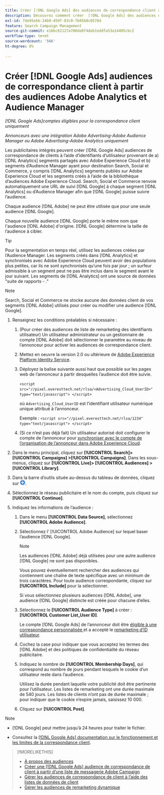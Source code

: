 ```yaml
---
title: Créer [!DNL Google Ads] des audiences de correspondance client à partir d'audiences  [!DNL Adobe]
description: Découvrez comment créer  [!DNL Google Ads] des audiences de correspondance client à partir de vos audiences Adobe Analytics et d’Audience Manager existantes.
exl-id: 7de95ebb-24b0-459f-83c0-7b85b0c0576d
feature: Search Campaign Management
source-git-commit: e16bc62127a708de8f4deb1eddfa53a14405cbc2
workflow-type: tm+mt
source-wordcount: '566'
ht-degree: 0%

---
```


# Créer [!DNL Google Ads] audiences de correspondance client à partir des audiences Adobe Analytics et Audience Manager

*[!DNL Google Ads]comptes éligibles pour la correspondance client uniquement*

*Annonceurs avec une intégration Adobe Advertising-Adobe Audience Manager ou Adobe Advertising-Adobe Analytics uniquement*

Les publicitaires intégrés peuvent créer [!DNL Google Ads] audiences de correspondance de clients à l’aide d’identifiants d’utilisateur provenant de a) [!DNL Analytics] segments partagés avec Adobe Experience Cloud et b) segments d’Audience Manager ayant pour destination Search, Social et Commerce, y compris [!DNL Analytics] segments publiés sur Adobe Experience Cloud et les segments créés à l’aide de la bibliothèque d’audiences Adobe Experience Cloud. Search, Social et Commerce renvoie automatiquement une URL de suivi [!DNL Google] à chaque segment [!DNL Analytics] ou d’Audience Manager afin que [!DNL Google] puisse suivre l’audience.

Chaque audience [!DNL Adobe] ne peut être utilisée que pour une seule audience [!DNL Google].

Chaque nouvelle audience [!DNL Google] porte le même nom que l&#39;audience [!DNL Adobe] d&#39;origine. [!DNL Google] détermine la taille de l’audience à cibler.

>[!TIP]
>
>Pour la segmentation en temps réel, utilisez les audiences créées par l’Audience Manager. Les segments créés dans [!DNL Analytics] et synchronisés avec Adobe Experience Cloud peuvent avoir des populations plus petites, car ils ne sont synchronisés qu’une fois par jour ; un surfeur admissible à un segment peut ne pas être inclus dans le segment avant le jour suivant. Les segments de [!DNL Analytics] ont une source de données &quot;suite de rapports - .&quot;

>[!NOTE]
>
>Search, Social et Commerce ne stocke aucune des données client de vos segments [!DNL Adobe] utilisés pour créer ou modifier une audience [!DNL Google].

1. Renseignez les conditions préalables si nécessaire :

   1. (Pour créer des audiences de liste de remarketing des identifiants utilisateur) Un utilisateur administrateur ou un gestionnaire de compte [!DNL Adobe] doit sélectionner le paramètre au niveau de l’annonceur pour activer les audiences de correspondance client.

   1. Mettez en oeuvre la version 2.0 ou ultérieure de [Adobe Experience Platform Identity Service](https://experienceleague.adobe.com/docs/id-service/using/home.html?lang=fr).

   1. Déployez la balise suivante aussi haut que possible sur les pages web de l’annonceur à partir desquelles l’audience doit être suivie.

      `<script src="//pixel.everesttech.net/rlsa/<Advertising_Cloud_UserID>" type="text/javascript"> </script>`

      où `Advertising_Cloud_UserID` est l’identifiant utilisateur numérique unique attribué à l’annonceur.

      Exemple : `<script src="//pixel.everesttech.net/rlsa/1234" type="text/javascript"> </script>`

   1. (Si ce n’est pas déjà fait) Un utilisateur autorisé doit configurer le compte de l’annonceur pour [synchroniser avec le compte de l’organisation de l’annonceur dans Adobe Experience Cloud](/help/search-social-commerce/admin/sync-adobe-audiences.md).

1. Dans le menu principal, cliquez sur **[!UICONTROL Search]> [!UICONTROL Campaigns] >[!UICONTROL Campaigns]**. Dans les sous-menus, cliquez sur **[!UICONTROL Live]> [!UICONTROL Audiences] >[!UICONTROL Library]**.

1. Dans la barre d’outils située au-dessus du tableau de données, cliquez sur ![Créer](/help/search-social-commerce/assets/add.png "Créer").

1. Sélectionnez le réseau publicitaire et le nom du compte, puis cliquez sur **[!UICONTROL Continue]**.

1. Indiquez les informations de l’audience :

   1. Dans le menu **[!UICONTROL Data Source]**, sélectionnez **[!UICONTROL Adobe Audience]**.

   1. Sélectionnez l’ [!UICONTROL Adobe Audience] sur lequel baser l’audience [!DNL Google].

      >[!NOTE]
      >
      >Les audiences [!DNL Adobe] déjà utilisées pour une autre audience [!DNL Google] ne sont pas disponibles.

      Vous pouvez éventuellement rechercher des audiences qui contiennent une chaîne de texte spécifique avec un minimum de trois caractères. Pour toute audience correspondante, cliquez sur **[!UICONTROL Include]** pour la sélectionner.

      Si vous sélectionnez plusieurs audiences [!DNL Adobe], une audience [!DNL Google] distincte est créée pour chacune d’elles.

   1. Sélectionnez le **[!UICONTROL Audience Type]** à créer : **[!UICONTROL Customer List_User ID]**.

      Le compte [!DNL Google Ads] de l’annonceur doit être [ éligible à une correspondance personnalisée ](https://support.google.com/adspolicy/answer/6299717) et a accepté le [remarketing d’ID utilisateur](https://support.google.com/google-ads/answer/9199250).

   1. Cochez la case pour indiquer que vous acceptez les termes des [!DNL Adobe] et des politiques de confidentialité du réseau publicitaire.

   1. Indiquez le nombre de **[!UICONTROL Membership Days]**, qui correspond au nombre de jours pendant lesquels le cookie d’un utilisateur reste dans l’audience.

      Utilisez la durée pendant laquelle votre publicité doit être pertinente pour l’utilisateur. Les listes de remarketing ont une durée maximale de 540 jours. Les listes de clients n’ont pas de durée maximale ; pour indiquer que le cookie n’expire jamais, saisissez 10 000.

   1. Cliquez sur **[!UICONTROL Post]**.

>[!NOTE]
>
>* [!DNL Google] peut mettre jusqu’à 24 heures pour traiter le fichier.
>
>* Consultez la [[!DNL Google Ads] documentation sur le fonctionnement et les limites de la correspondance client](https://support.google.com/displayvideo/answer/9539301).

>[!MORELIKETHIS]
>
>* [À propos des audiences](audience-about.md)
>* [Créer une  [!DNL Google Ads] audience de correspondance de client à partir d’une liste de messagerie Adobe Campaign](google-audience-from-campaign-email-list.md)
>* [Gérer les audiences de correspondance de client à l’aide des listes de données de client](audience-from-customer-data-list.md)
>* [Gérer les audiences de remarketing dynamique](audience-dynamic-remarketing-manage.md)
